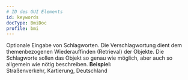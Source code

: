 ```yaml
---
# ID des GUI Elements
id: keywords
docType: BmiDoc
profile: bmi
---
```


Optionale Eingabe von Schlagworten. Die Verschlagwortung dient dem themenbezogenen Wiederauffinden (Retrieval) der Objekte. Die Schlagworte sollen das Objekt so genau wie möglich, aber auch so allgemein wie nötig beschreiben.
<b>Beispiel:</b><br />Straßenverkehr, Kartierung, Deutschland

